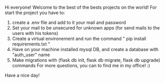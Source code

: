 Hi everyone! 
Welcome to the best of the bests projects on the world!
For start the project you have to:
1. create a .env file and add to it your mail and password 
2. Set your mail to be unsecured for unknown apps (for send mails to the users with his tokens)
3. Create a virtual environement and run the command " pip install requirements.txt "
4. Have on your machine installed mysql DB, and create a database with "auth_user" name
5. Make migrations with (flask db init, flask db migrate, flask db upgrade) commands
For more questions, you can to find me in my office! :)

Have a nice day!
